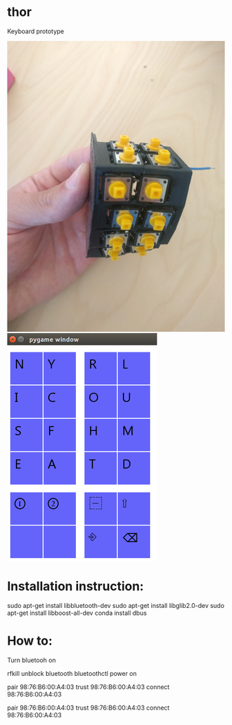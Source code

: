 # thor
Keyboard prototype

![](/photo.jpg?raw=true)
![](/ui.png?raw=true)

Installation instruction:
========================
sudo apt-get install libbluetooth-dev
sudo apt-get install libglib2.0-dev
sudo apt-get install libboost-all-dev
conda install dbus

How to:
======
Turn bluetooh on

rfkill unblock bluetooth
bluetoothctl
power on

pair 98:76:B6:00:A4:03
trust 98:76:B6:00:A4:03
connect 98:76:B6:00:A4:03

pair 98:76:B6:00:A4:03
trust 98:76:B6:00:A4:03
connect 98:76:B6:00:A4:03



